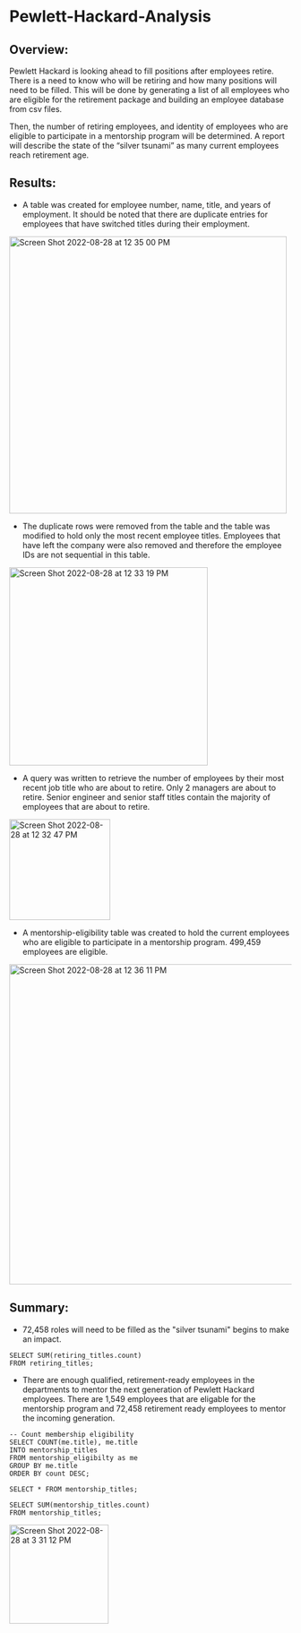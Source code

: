 # Pewlett-Hackard-Analysis

## Overview:

Pewlett Hackard is looking ahead to fill positions after employees retire. There is a need to know who will be retiring and how many positions will need to be filled. This will be done by generating a list of all employees who are eligible for the retirement package and building an employee database from csv files.

Then, the number of retiring employees, and identity of employees who are eligible to participate in a mentorship program will be determined. A report will describe the state of the “silver tsunami” as many current employees reach retirement age.

## Results:

  * A table was created for employee number, name, title, and years of employment. It should be noted that there are duplicate entries for employees that have switched titles during their employment.
  <img width="495" alt="Screen Shot 2022-08-28 at 12 35 00 PM" src="https://user-images.githubusercontent.com/106785377/187089448-1cf89d81-5d0d-496b-bee6-7afe36a0b8db.png">

  * The duplicate rows were removed from the table and the table was modified to hold only the most recent employee titles. Employees that have left the company were also removed and therefore the employee IDs are not sequential in this table.
  <img width="354" alt="Screen Shot 2022-08-28 at 12 33 19 PM" src="https://user-images.githubusercontent.com/106785377/187089388-13d6508b-1b20-4433-bcf6-02e365b7d745.png">

  * A query was written to retrieve the number of employees by their most recent job title who are about to retire. Only 2 managers are about to retire. Senior engineer and senior staff titles contain the majority of employees that are about to retire. 
  <img width="180" alt="Screen Shot 2022-08-28 at 12 32 47 PM" src="https://user-images.githubusercontent.com/106785377/187089370-22574a36-c091-43a8-97e3-848b5c4f640f.png">

  * A mentorship-eligibility table was created to hold the current employees who are eligible to participate in a mentorship program. 499,459 employees are eligible.
  <img width="572" alt="Screen Shot 2022-08-28 at 12 36 11 PM" src="https://user-images.githubusercontent.com/106785377/187089497-8db59ba5-7e0f-4d79-bdfb-8be720fc4ce5.png">


## Summary:

  * 72,458 roles will need to be filled as the "silver tsunami" begins to make an impact.

  ~~~
  SELECT SUM(retiring_titles.count) 
  FROM retiring_titles;
  ~~~
  
  * There are enough qualified, retirement-ready employees in the departments to mentor the next generation of Pewlett Hackard employees. There are 1,549 
employees that are eligable for the mentorship program and 72,458 retirement ready employees to mentor the incoming generation.

~~~ 
-- Count membership eligibility
SELECT COUNT(me.title), me.title
INTO mentorship_titles
FROM mentorship_eligibilty as me
GROUP BY me.title
ORDER BY count DESC;

SELECT * FROM mentorship_titles;

SELECT SUM(mentorship_titles.count) 
FROM mentorship_titles;
~~~

<img width="177" alt="Screen Shot 2022-08-28 at 3 31 12 PM" src="https://user-images.githubusercontent.com/106785377/187095301-bdceb2a4-30f5-4488-8e27-369a49d3c789.png">


